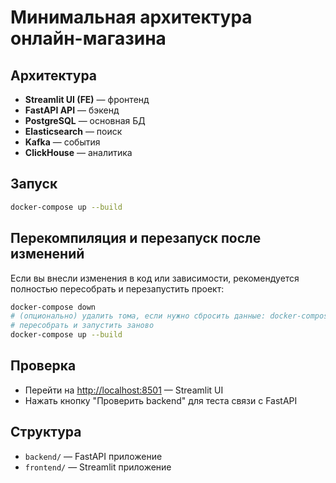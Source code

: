 # Минимальная архитектура онлайн-магазина

## Архитектура
- **Streamlit UI (FE)** — фронтенд
- **FastAPI API** — бэкенд
- **PostgreSQL** — основная БД
- **Elasticsearch** — поиск
- **Kafka** — события
- **ClickHouse** — аналитика

## Запуск

```bash
docker-compose up --build
```

## Перекомпиляция и перезапуск после изменений
Если вы внесли изменения в код или зависимости, рекомендуется полностью пересобрать и перезапустить проект:

```bash
docker-compose down
# (опционально) удалить тома, если нужно сбросить данные: docker-compose down -v
# пересобрать и запустить заново
docker-compose up --build
```

## Проверка
- Перейти на [http://localhost:8501](http://localhost:8501) — Streamlit UI
- Нажать кнопку "Проверить backend" для теста связи с FastAPI

## Структура
- `backend/` — FastAPI приложение
- `frontend/` — Streamlit приложение 